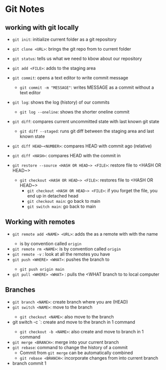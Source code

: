 
# Git Notes

## working with git locally

- `git init`: initialize current folder as a git repository
- `git clone <URL>`: brings the git repo from <URL> to current folder
- `git status`: tells us what we need to kbow about our repository

- `git add <FILE>`: adds <FILE>to the staging area
- `git commit`: opens a text editor to write commit message
    - `git commit -m "MESSAGE"`: writes MESSAGE as a commit without a text editor

- `git log`: shows the log (history) of our commits
    - `git log --oneline`: shows the shorter oneline commit

- `git diff`: compares current uncommitted state with last known git state
    - `git diff --staged`: runs git diff between the staging area and last known state
- `git diff HEAD~<NUMBER>`: compares HEAD with commit <NUMBER> ago (relative)
- `git diff <HASH>`: compares HEAD with the commit in <HASH>

- `git restore --source <HASH OR HEAD~> <FILE>`: restore file to <HASH OR HEAD~>
    - `git checkout <HASH OR HEAD~> <FILE>`: restores file to <HASH OR HEAD~>
        - `git checkout <HASH OR HEAD~> <FILE>`: if you forget the file, you end up in detached head
        - `git checkout main`: go back to main
        - `git switch main`: go back to main

## Working with remotes

- `git remote add <NAME> <URL>`: adds the <URL> as a remote with with the name <NAME>
    - <NAME> is by convention called `origin`
- `git remote rm <NAME>`: is by convention called `origin`
- `git remote -v` : look at all the remotes you have
- `git push <WHERE> <WHAT>`: pushes the <WHAT> branch to <WHERE>
    - `git push origin main`
- `git pull <WHERE> <WHAT>` : pulls the <WHAT branch to <WHERE> to local computer

## Branches

- `git branch <NAME>`: create branch <NAME> where you are (HEAD)
- `git switch <NAME>`: move to the branch <NAME>
    - `git checkout <NAME>`: also move to the branch <NAME>
- git switch -c <NAME>`: create and move to the branch <NAME> in 1 command
    - `git checkout -b <NAME>`: also create and move to branch <NAME> in 1 command
- `git merge <BRANCH>`: merge <BRANCH> into your current branch
- `git rebase`: command to change the history of a commit
    - Commit from `git merge` can be automatically combined
    - `git rebase <BRANCH>`: incorporate changes from <BRANCH> into current branch
- branch commit 1
